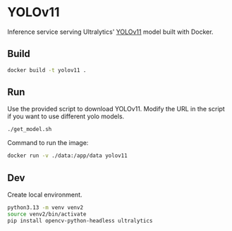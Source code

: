 # YOLOv11

Inference service serving Ultralytics' [YOLOv11](https://docs.ultralytics.com/models/yolo11/) model built with Docker.

## Build

```bash
docker build -t yolov11 .
```

## Run

Use the provided script to download YOLOv11. Modify the URL in the script if you want to use different yolo models.

```bash
./get_model.sh
```

Command to run the image:

```bash
docker run -v ./data:/app/data yolov11
```

## Dev

Create local environment.

```bash
python3.13 -m venv venv2
source venv2/bin/activate
pip install opencv-python-headless ultralytics
```
